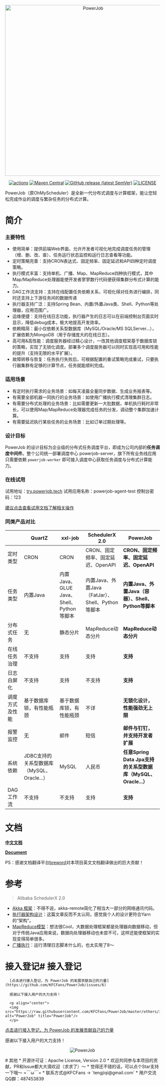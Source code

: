 <p align="center">
<img src="https://raw.githubusercontent.com/KFCFans/PowerJob/master/others/images/logo.png" alt="PowerJob" title="PowerJob" width="557"/>
</p>

<p align="center">
<a href="https://github.com/KFCFans/PowerJob/actions"><img src="https://github.com/KFCFans/PowerJob/workflows/Java%20CI%20with%20Maven/badge.svg?branch=master" alt="actions"></a>
<a href="https://search.maven.org/search?q=com.github.kfcfans"><img alt="Maven Central" src="https://img.shields.io/maven-central/v/com.github.kfcfans/powerjob-worker"></a>
<a href="https://github.com/KFCFans/PowerJob/releases"><img alt="GitHub release (latest SemVer)" src="https://img.shields.io/github/v/release/kfcfans/powerjob?color=%23E59866"></a>
<a href="https://github.com/KFCFans/PowerJob/blob/master/LICENSE"><img src="https://img.shields.io/github/license/KFCFans/PowerJob" alt="LICENSE"></a>
</p>

PowerJob（原OhMyScheduler）是全新一代分布式调度与计算框架，能让您轻松完成作业的调度与繁杂任务的分布式计算。
# 简介
### 主要特性
* 使用简单：提供前端Web界面，允许开发者可视化地完成调度任务的管理（增、删、改、查）、任务运行状态监控和运行日志查看等功能。
* 定时策略完善：支持CRON表达式、固定频率、固定延迟和API四种定时调度策略。
* 执行模式丰富：支持单机、广播、Map、MapReduce四种执行模式，其中Map/MapReduce处理器能使开发者寥寥数行代码便获得集群分布式计算的能力。
* DAG工作流支持：支持在线配置任务依赖关系，可视化得对任务进行编排，同时还支持上下游任务间的数据传递
* 执行器支持广泛：支持Spring Bean、内置/外置Java类、Shell、Python等处理器，应用范围广。
* 运维便捷：支持在线日志功能，执行器产生的日志可以在前端控制台页面实时显示，降低debug成本，极大地提高开发效率。
* 依赖精简：最小仅依赖关系型数据库（MySQL/Oracle/MS SQLServer...），扩展依赖为MongoDB（用于存储庞大的在线日志）。
* 高可用&高性能：调度服务器经过精心设计，一改其他调度框架基于数据库锁的策略，实现了无锁化调度。部署多个调度服务器可以同时实现高可用和性能的提升（支持无限的水平扩展）。
* 故障转移与恢复：任务执行失败后，可根据配置的重试策略完成重试，只要执行器集群有足够的计算节点，任务就能顺利完成。

### 适用场景
* 有定时执行需求的业务场景：如每天凌晨全量同步数据、生成业务报表等。
* 有需要全部机器一同执行的业务场景：如使用广播执行模式清理集群日志。
* 有需要分布式处理的业务场景：比如需要更新一大批数据，单机执行耗时非常长，可以使用Map/MapReduce处理器完成任务的分发，调动整个集群加速计算。
* 有需要延迟执行某些任务的业务场景：比如订单过期处理等。

### 设计目标
PowerJob 的设计目标为企业级的分布式任务调度平台，即成为公司内部的**任务调度中间件**。整个公司统一部署调度中心 powerjob-server，旗下所有业务线应用只需要依赖 `powerjob-worker` 即可接入调度中心获取任务调度与分布式计算能力。

### 在线试用
试用地址：[try.powerjob.tech](http://try.powerjob.tech/)
试用应用名称：powerjob-agent-test
控制台密码：123

[建议点击查看试用文档了解相关操作](https://www.yuque.com/powerjob/guidence/hnbskn)

### 同类产品对比
|                | QuartZ                   | xxl-job                                  | SchedulerX 2.0                                    | PowerJob                                                |
| -------------- | ------------------------ | ---------------------------------------- | ------------------------------------------------- | ------------------------------------------------------------ |
| 定时类型       | CRON                     | CRON                                     | CRON、固定频率、固定延迟、OpenAPI                 | **CRON、固定频率、固定延迟、OpenAPI**                        |
| 任务类型       | 内置Java                 | 内置Java、GLUE Java、Shell、Python等脚本 | 内置Java、外置Java（FatJar）、Shell、Python等脚本 | **内置Java、外置Java（容器）、Shell、Python等脚本**          |
| 分布式任务     | 无                       | 静态分片                                 | MapReduce动态分片                                 | **MapReduce动态分片**                                        |
| 在线任务治理   | 不支持                   | 支持                                     | 支持                                              | **支持**                                                     |
| 日志白屏化     | 不支持                   | 支持                                     | 不支持                                            | **支持**                                                     |
| 调度方式及性能 | 基于数据库锁，有性能瓶颈 | 基于数据库锁，有性能瓶颈                 | 不详                                              | **无锁化设计，性能强劲无上限**                               |
| 报警监控       | 无                       | 邮件                                     | 短信                                              | **邮件与钉钉，并支持开发者扩展**                             |
| 系统依赖       | JDBC支持的关系型数据库（MySQL、Oracle...）                    | MySQL                                    | 人民币        | **任意Spring Data Jpa支持的关系型数据库（MySQL、Oracle...）** |
| DAG工作流      | 不支持                   | 不支持                                   | 支持                                              | **支持**                                   |


# 文档
**[中文文档](https://www.yuque.com/powerjob/guidence/ztn4i5)**

**[Document](https://www.yuque.com/powerjob/en/xrdoqw)**

PS：感谢文档翻译平台[breword](https://www.breword.com/)对本项目英文文档翻译做出的巨大贡献！

# 参考
>Alibaba SchedulerX 2.0

* [Akka 框架](https://yq.aliyun.com/articles/709946?spm=a2c4e.11153959.teamhomeleft.67.6a0560c9bZEnZq)：不得不说，akka-remote简化了相当大一部分的网络通讯代码。
* [执行器架构设计](https://yq.aliyun.com/articles/704121?spm=a2c4e.11153959.teamhomeleft.97.371960c9qhB1mB)：这篇文章反而不太认同，感觉我个人的设计更符合Yarn的“架构”。
* [MapReduce模型](https://yq.aliyun.com/articles/706820?spm=a2c4e.11153959.teamhomeleft.83.6a0560c9bZEnZq)：想法很Cool，大数据处理框架都是处理器向数据移动，但对于传统Java应用来说，数据向处理器移动也未尝不可，这样还能使框架的实现变得简单很多。
* [广播执行](https://yq.aliyun.com/articles/716203?spm=a2c4e.11153959.teamhomeleft.40.371960c9qhB1mB)：运行清理日志脚本什么的，也太实用了8～
# 接入登记# 接入登记
      [点击进行接入登记，为 PowerJob 的发展贡献自己的力量](https://github.com/KFCFans/PowerJob/issues/6)
      
      感谢以下接入用户的大力支持！
      
      <p align="center">
      <img src="https://raw.githubusercontent.com/KFCFans/PowerJob/master/others/images/powerjob_user.png" alt="PowerJob" title="PowerJob"/>
      </p>
[点击进行接入登记，为 PowerJob 的发展贡献自己的力量](https://github.com/KFCFans/PowerJob/issues/6)

感谢以下接入用户的大力支持！

<p align="center">
<img src="https://raw.githubusercontent.com/KFCFans/PowerJob/master/others/images/powerjob_user.png" alt="PowerJob" title="PowerJob"/>
</p>
# 其他
* 开源许可证：Apache License, Version 2.0
* 欢迎共同参与本项目的贡献，PR和Issue都大大滴欢迎（求求了）～
* 觉得还不错的话，可以点个Star支持一下哦～ =￣ω￣=
* 联系方式@KFCFans -> `tengjiqi@gmail.com`
* 用户交流QQ群：487453839